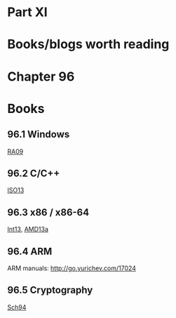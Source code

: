 # Part XI
# Books/blogs worth reading


# Chapter 96
# Books

## 96.1 Windows
[RA09](Bibliography.md#[RA09])

## 96.2 C/C++
[ISO13](Bibliography.md)

## 96.3 x86 / x86-64
[Int13](Bibliography.md), [AMD13a](Bibliography.md)

## 96.4 ARM
ARM manuals: http://go.yurichev.com/17024

## 96.5 Cryptography
[Sch94](Bibliography.md)
